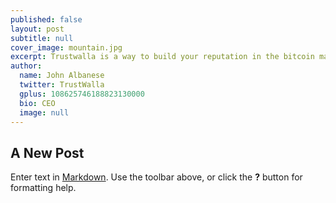 ```yaml
---
published: false
layout: post
subtitle: null
cover_image: mountain.jpg
excerpt: Trustwalla is a way to build your reputation in the bitcoin marketplace
author: 
  name: John Albanese
  twitter: TrustWalla
  gplus: 108625746188823130000
  bio: CEO
  image: null
---
```


## A New Post

Enter text in [Markdown](http://daringfireball.net/projects/markdown/). Use the toolbar above, or click the **?** button for formatting help.
